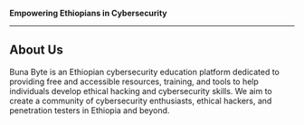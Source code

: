 **Empowering Ethiopians in Cybersecurity**

---

## About Us
Buna Byte is an Ethiopian cybersecurity education platform dedicated to providing free and accessible resources, training, and tools to help individuals develop ethical hacking and cybersecurity skills. We aim to create a community of cybersecurity enthusiasts, ethical hackers, and penetration testers in Ethiopia and beyond.
